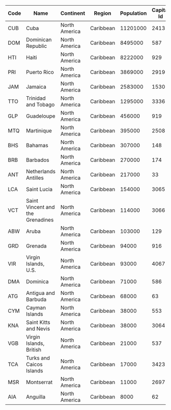 | Code | Name | Continent | Region | Population | Capital Id |
| --- | --- | --- | --- | --- | --- |
| CUB | Cuba | North America | Caribbean | 11201000 | 2413 |
| DOM | Dominican Republic | North America | Caribbean | 8495000 | 587 |
| HTI | Haiti | North America | Caribbean | 8222000 | 929 |
| PRI | Puerto Rico | North America | Caribbean | 3869000 | 2919 |
| JAM | Jamaica | North America | Caribbean | 2583000 | 1530 |
| TTO | Trinidad and Tobago | North America | Caribbean | 1295000 | 3336 |
| GLP | Guadeloupe | North America | Caribbean | 456000 | 919 |
| MTQ | Martinique | North America | Caribbean | 395000 | 2508 |
| BHS | Bahamas | North America | Caribbean | 307000 | 148 |
| BRB | Barbados | North America | Caribbean | 270000 | 174 |
| ANT | Netherlands Antilles | North America | Caribbean | 217000 | 33 |
| LCA | Saint Lucia | North America | Caribbean | 154000 | 3065 |
| VCT | Saint Vincent and the Grenadines | North America | Caribbean | 114000 | 3066 |
| ABW | Aruba | North America | Caribbean | 103000 | 129 |
| GRD | Grenada | North America | Caribbean | 94000 | 916 |
| VIR | Virgin Islands, U.S. | North America | Caribbean | 93000 | 4067 |
| DMA | Dominica | North America | Caribbean | 71000 | 586 |
| ATG | Antigua and Barbuda | North America | Caribbean | 68000 | 63 |
| CYM | Cayman Islands | North America | Caribbean | 38000 | 553 |
| KNA | Saint Kitts and Nevis | North America | Caribbean | 38000 | 3064 |
| VGB | Virgin Islands, British | North America | Caribbean | 21000 | 537 |
| TCA | Turks and Caicos Islands | North America | Caribbean | 17000 | 3423 |
| MSR | Montserrat | North America | Caribbean | 11000 | 2697 |
| AIA | Anguilla | North America | Caribbean | 8000 | 62 |
